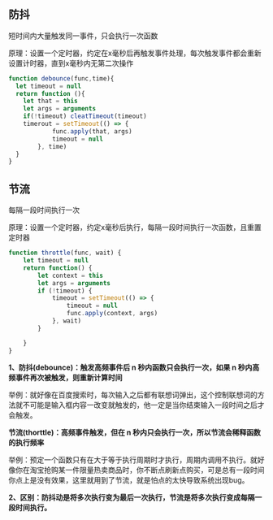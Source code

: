 ## 防抖

短时间内大量触发同一事件，只会执行一次函数

原理：设置一个定时器，约定在x毫秒后再触发事件处理，每次触发事件都会重新设置计时器，直到x毫秒内无第二次操作

```js
function debounce(func,time){
  let timeout = null
  return function (){
    let that = this
    let args = arguments
    if(!timeout) cleatTimeout(timeout)
    timerout = setTimeout(() => {
            func.apply(that, args)
            timeout = null
        }, time)
  }
}
```

## 节流

每隔一段时间执行一次

原理：设置一个定时器，约定x毫秒后执行，每隔一段时间执行一次函数，且重置定时器

```js
function throttle(func, wait) {
    let timeout = null
    return function() {
        let context = this
        let args = arguments
        if (!timeout) {
            timeout = setTimeout(() => {
                timeout = null
                func.apply(context, args)
            }, wait)
        }

    }
}

```

**1、防抖(debounce)：触发高频事件后 n 秒内函数只会执行一次，如果 n 秒内高频事件再次被触发，则重新计算时间**

举例：就好像在百度搜索时，每次输入之后都有联想词弹出，这个控制联想词的方法就不可能是输入框内容一改变就触发的，他一定是当你结束输入一段时间之后才会触发。

**节流(thorttle)：高频事件触发，但在 n 秒内只会执行一次，所以节流会稀释函数的执行频率**

举例：预定一个函数只有在大于等于执行周期时才执行，周期内调用不执行。就好像你在淘宝抢购某一件限量热卖商品时，你不断点刷新点购买，可是总有一段时间你点上是没有效果，这里就用到了节流，就是怕点的太快导致系统出现bug。

**2、区别：防抖动是将多次执行变为最后一次执行，节流是将多次执行变成每隔一段时间执行。**